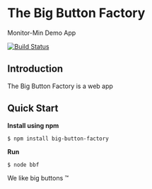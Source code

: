 The Big Button Factory
======================

Monitor-Min Demo App

[![Build Status](https://secure.travis-ci.org/lorenwest/big-button-factory.png?branch=master)](https://travis-ci.org/lorenwest/big-button-factory)

Introduction
------------

The Big Button Factory is a web app


Quick Start
-----------

**Install using npm**

    $ npm install big-button-factory

**Run**

    $ node bbf


We like big buttons &trade;